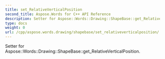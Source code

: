 ```yaml
---
title: set_RelativeVerticalPosition
second_title: Aspose.Words for C++ API Reference
description: Setter for Aspose::Words::Drawing::ShapeBase::get_RelativeVerticalPosition. 
type: docs
weight: 0
url: /cpp/aspose.words.drawing/shapebase/set_relativeverticalposition/
---
```


Setter for Aspose::Words::Drawing::ShapeBase::get_RelativeVerticalPosition. 

